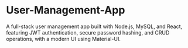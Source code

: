 # User-Management-App
A full-stack user management app built with Node.js, MySQL, and React, featuring JWT authentication, secure password hashing, and CRUD operations, with a modern UI using Material-UI.
